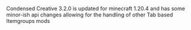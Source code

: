 Condensed Creative 3.2.0 is updated for minecraft 1.20.4 and has some minor-ish api changes allowing for the handling of other Tab based Itemgroups mods